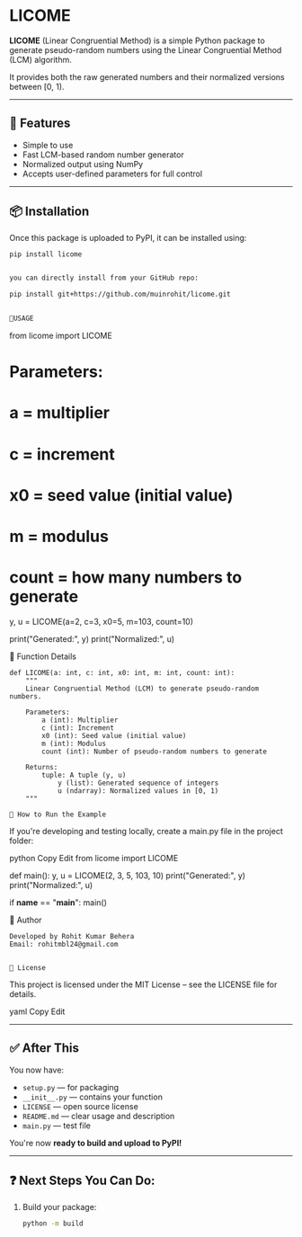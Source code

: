 # LICOME

**LICOME** (Linear Congruential Method) is a simple Python package to generate pseudo-random numbers using the Linear Congruential Method (LCM) algorithm.

It provides both the raw generated numbers and their normalized versions between [0, 1).

---

## 🔧 Features

- Simple to use
- Fast LCM-based random number generator
- Normalized output using NumPy
- Accepts user-defined parameters for full control

---

## 📦 Installation

Once this package is uploaded to PyPI, it can be installed using:

```bash
pip install licome


you can directly install from your GitHub repo:

pip install git+https://github.com/muinrohit/licome.git


🚀USAGE
`````````

from licome import LICOME

# Parameters:
# a     = multiplier
# c     = increment
# x0    = seed value (initial value)
# m     = modulus
# count = how many numbers to generate

y, u = LICOME(a=2, c=3, x0=5, m=103, count=10)

print("Generated:", y)
print("Normalized:", u)

📄 Function Details
````````````````````
def LICOME(a: int, c: int, x0: int, m: int, count: int):
    """
    Linear Congruential Method (LCM) to generate pseudo-random numbers.

    Parameters:
        a (int): Multiplier
        c (int): Increment
        x0 (int): Seed value (initial value)
        m (int): Modulus
        count (int): Number of pseudo-random numbers to generate

    Returns:
        tuple: A tuple (y, u)
            y (list): Generated sequence of integers
            u (ndarray): Normalized values in [0, 1)
    """

🧪 How to Run the Example
```````````````````````````
If you're developing and testing locally, create a main.py file in the project folder:

python
Copy
Edit
from licome import LICOME

def main():
    y, u = LICOME(2, 3, 5, 103, 10)
    print("Generated:", y)
    print("Normalized:", u)

if __name__ == "__main__":
    main()


👤 Author
```````````
Developed by Rohit Kumar Behera
Email: rohitmbl24@gmail.com


📜 License
```````````
This project is licensed under the MIT License – see the LICENSE file for details.

yaml
Copy
Edit

---

## ✅ After This

You now have:
- `setup.py` — for packaging
- `__init__.py` — contains your function
- `LICENSE` — open source license
- `README.md` — clear usage and description
- `main.py` — test file

You're now **ready to build and upload to PyPI!**

---

## ❓ Next Steps You Can Do:

1. Build your package:
   ```bash
   python -m build

